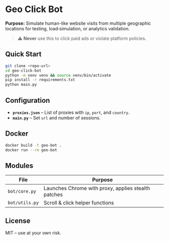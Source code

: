 # Geo Click Bot

**Purpose:** Simulate human-like website visits from multiple geographic
locations for testing, load‑simulation, or analytics validation.

> ⚠️ **Never** use this to click paid ads or violate platform policies.

## Quick Start

```bash
git clone <repo-url>
cd geo-click-bot
python -m venv venv && source venv/bin/activate
pip install -r requirements.txt
python main.py
```

## Configuration

* **`proxies.json`** – List of proxies with `ip`, `port`, and `country`.
* **`main.py`** – Set `url` and number of sessions.

## Docker

```bash
docker build -t geo-bot .
docker run --rm geo-bot
```

## Modules

| File | Purpose |
|------|---------|
| `bot/core.py` | Launches Chrome with proxy, applies stealth patches |
| `bot/utils.py` | Scroll & click helper functions |

## License

MIT – use at your own risk.
